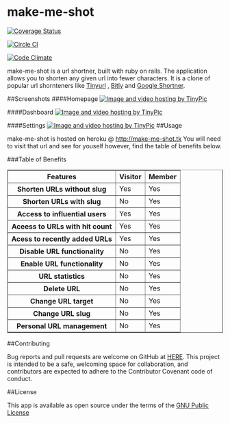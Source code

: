 # make-me-shot
[![Coverage Status](https://coveralls.io/repos/github/andela-sdamian/make-me-shot/badge.svg?branch=master)](https://coveralls.io/github/andela-sdamian/make-me-shot?branch=master)

[![Circle CI](https://circleci.com/gh/andela-sdamian/make-me-shot.svg?style=svg)](https://circleci.com/gh/andela-sdamian/make-me-shot)

[![Code Climate](https://codeclimate.com/github/andela-sdamian/make-me-shot/badges/gpa.svg)](https://codeclimate.com/github/andela-sdamian/make-me-shot)

<p>
make-me-shot is a url shortner, built with ruby on rails. The application allows you to shorten any given url into fewer characters. It is a clone of popular url shornteners like <a href="//tinyurl.com">Tinyurl</a> , <a href="//bitly.com">Bitly</a> and <a href="#">Google Shortner</a>.
</p>

##Screenshots
####Homepage
<a href="#" target="_blank"><img src="http://i63.tinypic.com/fteamf.png" border="0" alt="Image and video hosting by TinyPic"></a>

####Dashboard
<a href="#" target="_blank"><img src="http://i65.tinypic.com/s4os1w.jpg" border="0" alt="Image and video hosting by TinyPic"></a>

####Settings
<a href="http://tinypic.com?ref=a3wqw" target="_blank"><img src="http://i66.tinypic.com/a3wqw.png" border="0" alt="Image and video hosting by TinyPic"></a>
##Usage
<p>
make-me-shot is hosted on heroku @ <a href="#">http://make-me-shot.tk</a> You will need to visit that url and see for youself however, find the table of benefits below. 
</p>


###Table of Benefits
<ul>
</ul>

<table border="1">
<tr>
  <th> Features </th>
  <th> Visitor </th>
  <th> Member </th>
</tr>

<tr>
	<th>Shorten URLs without slug</th>
	<td>Yes</td>
	<td>Yes</td>
</tr>

<tr>
	<th>Shorten URLs with slug</th>
	<td>No</td>
	<td>Yes</td>
</tr>

<tr>
	<th>Access to influential users</th>
	<td>Yes</td>
	<td>Yes</td>
</tr>

<tr>
	<th>Aceess to URLs with hit count</th>
	<td>Yes</td>
	<td>Yes</td>
</tr>

<tr>
	<th>Acess to recently added URLs</th>
	<td>Yes</td>
	<td>Yes</td>
</tr>

<tr>
	<th>Disable URL functionality</th>
	<td>No</td>
	<td>Yes</td>
</tr>

<tr>
	<th>Enable URL functionality </th>
	<td>No</td> 
	<td>Yes</td>
</tr>

<tr>
	<th>URL statistics</th>
	<td>No</td>
	<td>Yes</td>
</tr>

<tr>
	<th>Delete URL</th>
	<td>No</td>
	<td>Yes</td>
</tr>

<tr>
	<th>Change URL target</th>
	<td>No</td>
	<td>Yes</td>
</tr>

<tr>
	<th>Change URL slug</th>
	<td>No </td>
	<td>Yes</td>
</tr>

<tr>
	<th>Personal URL management</th>
	<td>No</td>
	<td>Yes</td>
</tr>
</table>

##Contributing 

<p>
Bug reports and pull requests are welcome on GitHub at <a href="//github.com/andela-sdamian/make-me-shot/">HERE</a>. This project is intended to be a safe, welcoming space for collaboration, and contributors are expected to adhere to the Contributor Covenant code of conduct.
</p>

##License

<p>
This app is available as open source under the terms of the <a href="#">GNU Public License</a>
</p>